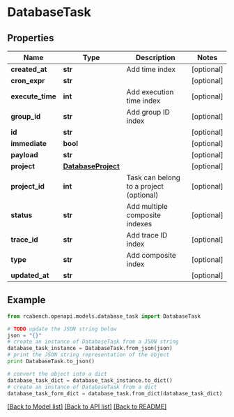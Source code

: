 # DatabaseTask


## Properties

Name | Type | Description | Notes
------------ | ------------- | ------------- | -------------
**created_at** | **str** | Add time index | [optional] 
**cron_expr** | **str** |  | [optional] 
**execute_time** | **int** | Add execution time index | [optional] 
**group_id** | **str** | Add group ID index | [optional] 
**id** | **str** |  | [optional] 
**immediate** | **bool** |  | [optional] 
**payload** | **str** |  | [optional] 
**project** | [**DatabaseProject**](DatabaseProject.md) |  | [optional] 
**project_id** | **int** | Task can belong to a project (optional) | [optional] 
**status** | **str** | Add multiple composite indexes | [optional] 
**trace_id** | **str** | Add trace ID index | [optional] 
**type** | **str** | Add composite index | [optional] 
**updated_at** | **str** |  | [optional] 

## Example

```python
from rcabench.openapi.models.database_task import DatabaseTask

# TODO update the JSON string below
json = "{}"
# create an instance of DatabaseTask from a JSON string
database_task_instance = DatabaseTask.from_json(json)
# print the JSON string representation of the object
print DatabaseTask.to_json()

# convert the object into a dict
database_task_dict = database_task_instance.to_dict()
# create an instance of DatabaseTask from a dict
database_task_form_dict = database_task.from_dict(database_task_dict)
```
[[Back to Model list]](../README.md#documentation-for-models) [[Back to API list]](../README.md#documentation-for-api-endpoints) [[Back to README]](../README.md)


